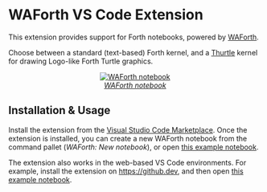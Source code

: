 # WAForth VS Code Extension

This extension provides support for Forth notebooks, powered by [WAForth](https://github.com/remko/waforth).

Choose between a standard (text-based) Forth kernel, and a 
[Thurtle](https://mko.re/thurtle/) kernel for drawing
Logo-like Forth Turtle graphics.

<div align="center">
<div>
<a href="https://github.dev/remko/waforth/blob/master/src/web/vscode-extension/examples/drawing-with-forth.wafnb"><img src="https://raw.githubusercontent.com/remko/waforth/master/src/web/vscode-extension/doc/notebook.gif" alt="WAForth notebook"></a>
</div>
<figcaption><em><a href="https://github.dev/remko/waforth/blob/master/src/web/vscode-extension/examples/drawing-with-forth.wafnb">WAForth notebook</a></em></figcaption>
</div>

## Installation & Usage 

Install the extension from the [Visual Studio Code Marketplace](https://marketplace.visualstudio.com/items?itemName=remko.waforth-vscode-extension).
Once the extension is installed, you can create a new WAForth notebook from the command pallet (*WAForth: New notebook*), or open [this example notebook](https://raw.githubusercontent.com/remko/waforth/master/src/web/vscode-extension/examples/drawing-with-forth.wafnb).

The extension also works in the web-based VS Code environments. 
For example, install the extension on https://github.dev, and then open [this example notebook](https://github.dev/remko/waforth/blob/master/src/web/vscode-extension/examples/drawing-with-forth.wafnb).
